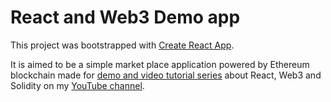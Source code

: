 # React and Web3 Demo app

This project was bootstrapped with [Create React App](https://github.com/facebook/create-react-app).

It is aimed to be a simple market place application powered by Ethereum blockchain made for [demo and video tutorial series](https://www.youtube.com/playlist?list=PLFUCprf8_vm4Dw-k2YEQL7kmXDsvPfbej) about React, Web3 and Solidity on my [YouTube channel](https://www.youtube.com/channel/UC91Dik_GqQhj-4ga6YS2n6A).
